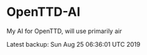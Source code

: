 # OpenTTD-AI
My AI for OpenTTD, will use primarily air

Latest backup: Sun Aug 25 06:36:01 UTC 2019
